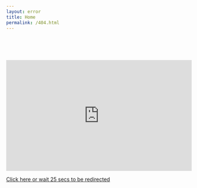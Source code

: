 ```yaml
---
layout: error
title: Home
permalink: /404.html
---
```


<meta http-equiv="refresh" content="25; url=https://koraxial.github.io/">
</br>
</br>
</br>

<p align="center">
<div>
<iframe src="https://giphy.com/embed/j9XoexYMmd7LdntEK4" width="500" height="300" frameBorder="0" class="giphy-embed" allowFullScreen style="pointer-events: none;"></iframe><p><a href="https://koraxial.github.io">Click here or wait 25 secs to be redirected</a></p></div>
</p>
